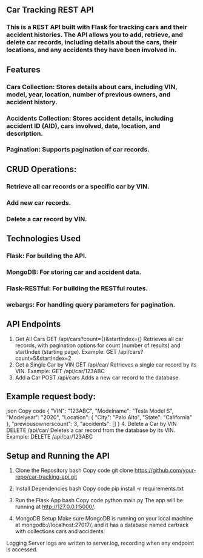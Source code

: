 ## Car Tracking REST API
### This is a REST API built with Flask for tracking cars and their accident histories. The API allows you to add, retrieve, and delete car records, including details about the cars, their locations, and any accidents they have been involved in.

## Features
### Cars Collection: Stores details about cars, including VIN, model, year, location, number of previous owners, and accident history.
### Accidents Collection: Stores accident details, including accident ID (AID), cars involved, date, location, and description.
### Pagination: Supports pagination of car records.

## CRUD Operations:
### Retrieve all car records or a specific car by VIN.
### Add new car records.
### Delete a car record by VIN.

## Technologies Used
### Flask: For building the API.
### MongoDB: For storing car and accident data.
### Flask-RESTful: For building the RESTful routes.
### webargs: For handling query parameters for pagination.

## API Endpoints
1. Get All Cars
GET /api/cars?count={}&startIndex={}
Retrieves all car records, with pagination options for count (number of results) and startIndex (starting page).
Example: GET /api/cars?count=5&startIndex=2
2. Get a Single Car by VIN
GET /api/car/<vin>
Retrieves a single car record by its VIN.
Example: GET /api/car/123ABC
3. Add a Car
POST /api/cars
Adds a new car record to the database.

## Example request body:
json
Copy code
{
  "VIN": "123ABC",
  "Modelname": "Tesla Model S",
  "Modelyear": "2020",
  "Location": {
    "City": "Palo Alto",
    "State": "California"
  },
  "previousownerscount": 3,
  "accidents": []
}
4. Delete a Car by VIN
DELETE /api/car/<vin>
Deletes a car record from the database by its VIN.
Example: DELETE /api/car/123ABC

## Setup and Running the API
1. Clone the Repository
bash
Copy code
git clone https://github.com/your-repo/car-tracking-api.git
2. Install Dependencies
bash
Copy code
pip install -r requirements.txt
3. Run the Flask App
bash
Copy code
python main.py
The app will be running at http://127.0.0.1:5000/.

4. MongoDB Setup
Make sure MongoDB is running on your local machine at mongodb://localhost:27017/, and it has a database named cartrack with collections cars and accidents.

Logging
Server logs are written to server.log, recording when any endpoint is accessed.

